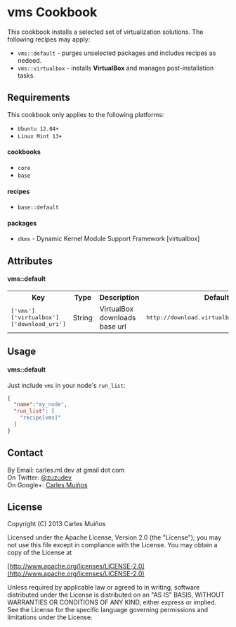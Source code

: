 # vms Cookbook

This cookbook installs a selected set of virtualization solutions.
The following recipes may apply:

- `vms::default` - purges unselected packages and includes recipes as nedeed.
- `vms::virtualbox` - installs __VirtualBox__ and manages post-installation tasks.


## Requirements

This cookbook only applies to the following platforms:  
- `Ubuntu 12.04+`
- `Linux Mint 13+`

#### cookbooks
- `core`
- `base`

#### recipes
- `base::default`

#### packages
- `dkms` - Dynamic Kernel Module Support Framework [virtualbox]


## Attributes

#### vms::default
<table>
  <tr>
    <th>Key</th>
    <th>Type</th>
    <th>Description</th>
    <th>Default</th>
  </tr>
  <tr>
    <td><tt>['vms']['virtualbox']['download_uri']</tt></td>
    <td>String</td>
    <td>VirtualBox downloads base url</td>
    <td><tt>http://download.virtualbox.org/virtualbox</tt></td>
  </tr>
</table>



## Usage

#### vms::default
Just include `vms` in your node's `run_list`:

```json
{
  "name":"my_node",
  "run_list": [
    "recipe[vms]"
  ]
}
```


## Contact

By Email:   carles.ml.dev at gmail dot com  
On Twitter: [@zuzudev](https://twitter.com/zuzudev)  
On Google+: [Carles Muiños](https://plus.google.com/109480759201585988691)


## License

Copyright (C) 2013 Carles Muiños

Licensed under the Apache License, Version 2.0 (the "License");
you may not use this file except in compliance with the License.
You may obtain a copy of the License at

[http://www.apache.org/licenses/LICENSE-2.0](http://www.apache.org/licenses/LICENSE-2.0)

Unless required by applicable law or agreed to in writing, software
distributed under the License is distributed on an "AS IS" BASIS,
WITHOUT WARRANTIES OR CONDITIONS OF ANY KIND, either express or implied.
See the License for the specific language governing permissions and
limitations under the License.

